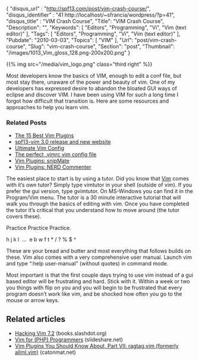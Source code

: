 {
	"disqus_url" : "http://spf13.com/post/vim-crash-course/",
	"disqus_identifier" : "41 http://localhost/~sfrancia/wordpress/?p=41",
	"disqus_title" : "VIM Crash Course",
	"Title": "VIM Crash Course",
	"Description": "",
	"Keywords": [
		"Editors",
		"Programming",
		"Vi",
		"Vim (text editor)"
	],
	"Tags": [
		"Editors",
		"Programming",
		"Vi",
		"Vim (text editor)"
	],
	"Pubdate": "2010-03-03",
	"Topics": [
		"VIM"
	],
	"Url": "post/vim-crash-course",
	"Slug": "vim-crash-course",
	"Section": "post",
	"Thumbnail": "/images/1013_Vim_gloss_128.png-200x200.png"
}

{{% img src="/media/vim_logo.png" class="third right" %}}

Most developers know the basics of VIM, enough to edit a conf file, but
most stay there, unaware of the power and beauty of vim. One of my
developers has expressed desire to abandon the bloated GUI ways of
eclipse and discover VIM. I have been using VIM for such a long time I
forgot how difficult that transition is. Here are some resources and
approaches to help you learn vim.

### Related Posts

-   [The 15 Best Vim
    Plugins](http://spf13.com/post/the-15-best-vim-plugins/)
-   [spf13-vim 3.0 release and new
    website](http://spf13.com/post/spf13-vim-3-0-release-and-new-website/)
-   [Ultimate Vim Config](http://spf13.com/post/ultimate-vim-config/)
-   [The perfect .vimrc vim config
    file](http://spf13.com/post/perfect-vimrc-vim-config-file/)
-   [Vim Plugins: snipMate](http://spf13.com/post/vim-plugins-snipmate/)
-   [Vim Plugins: NERD
    Commenter](http://spf13.com/post/vim-plugins-nerd-commenter/)

The easiest place to start is by using a tutor. Did you know that
[Vim](http://www.vim.org/ "Vim (text editor)") comes with it’s own
tutor? Simply type vimtutor in your shell (outside of vim). If you
prefer the gui version, type gvimtutor. On MS-Windows you can find it in
the Program/Vim menu. The tutor is a 30 minute interactive tutorial that
will walk you through the basics of editing with vim. Once you have
completed the tutor it’s critical that you understand how to move around
(the tutor covers these).

Practice Practice Practice.

h j k l  ...  e b w f t \* / ? % $ ^

These are your bread and butter and most everything that follows builds
on these. Vim also comes with a very comprehensive user manual. Launch
vim and type “:help user-manual” (without quotes) in command mode.

Most important is that the first couple days trying to use vim instead
of a gui based editor will be frustrating and hard. Stick with it.
Within a week or two you things with flip on you and you will begin to
be frustrated that every program doesn’t work like vim, and be shocked
how often you go to the mouse or arrow keys.

## Related articles
-   [Hacking Vim
    7.2](http://books.slashdot.org/story/10/05/10/1340245/Hacking-Vim-72?from=rss)
    (books.slashdot.org)
-   [Vim for (PHP)
    Programmers](http://www.slideshare.net/andreizm/vim-for-php-programmers-pdf)
    (slideshare.net)
-   [Vim Plugins You Should Know About, Part VII: ragtag.vim (formerly
    allml.vim)](http://www.catonmat.net/blog/vim-plugins-ragtag-allml-vim)
    (catonmat.net)

